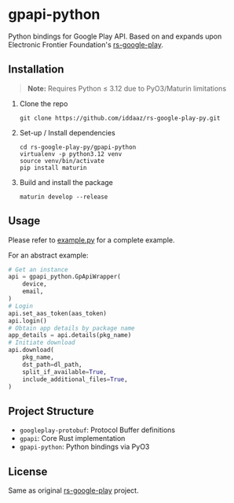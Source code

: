 # gpapi-python

Python bindings for Google Play API. Based on and expands upon Electronic Frontier Foundation's [rs-google-play](https://github.com/EFForg/rs-google-play).

## Installation

> **Note:** Requires Python ≤ 3.12 due to PyO3/Maturin limitations

1. Clone the repo

   ```shell
   git clone https://github.com/iddaaz/rs-google-play-py.git
   ```

2. Set-up / Install dependencies

   ```shell
   cd rs-google-play-py/gpapi-python
   virtualenv -p python3.12 venv
   source venv/bin/activate
   pip install maturin
   ```

3. Build and install the package

   ```shell
   maturin develop --release

   ```

## Usage

Please refer to [example.py](./gpapi-python/examples/example.py) for a complete example.

For an abstract example:

```python
# Get an instance
api = gpapi_python.GpApiWrapper(
    device,
    email,
)
# Login
api.set_aas_token(aas_token)
api.login()
# Obtain app details by package name
app_details = api.details(pkg_name)
# Initiate download
api.download(
    pkg_name,
    dst_path=dl_path,
    split_if_available=True,
    include_additional_files=True,
)
```

## Project Structure

- `googleplay-protobuf`: Protocol Buffer definitions
- `gpapi`: Core Rust implementation
- `gpapi-python`: Python bindings via PyO3

## License

Same as original [rs-google-play](https://github.com/EFForg/rs-google-play) project.
